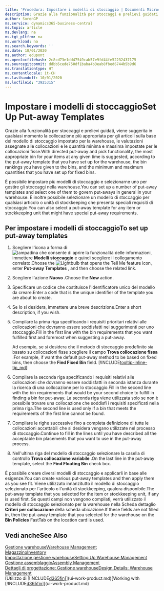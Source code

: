 ```yaml
---
title: 'Procedura: Impostare i modelli di stoccaggio | Documenti Microsoft'
description: Grazie alla funzionalità per stoccaggi e prelievi guidati, viene suggerita in qualsiasi momento la collocazione più appropriata per gli articoli sulla base del modello di stoccaggio impostato per la warehouse, le valutazioni assegnate alle collocazioni e le quantità minima e massima impostate per le collocazioni fisse.
author: SorenGP
ms.service: dynamics365-business-central
ms.topic: article
ms.devlang: na
ms.tgt_pltfrm: na
ms.workload: na
ms.search.keywords: ''
ms.date: 10/01/2020
ms.author: edupont
ms.openlocfilehash: 2c8cd73e1dd47549cab57e9fd44fe52232437175
ms.sourcegitcommit: ddbb5cede750df1baba4b3eab8fbed6744b5b9d6
ms.translationtype: HT
ms.contentlocale: it-CH
ms.lasthandoff: 10/01/2020
ms.locfileid: "3925315"
---
```

# <a name="set-up-put-away-templates"></a><span data-ttu-id="7ecbf-103">Impostare i modelli di stoccaggio</span><span class="sxs-lookup"><span data-stu-id="7ecbf-103">Set Up Put-away Templates</span></span>

<span data-ttu-id="7ecbf-104">Grazie alla funzionalità per stoccaggi e prelievi guidati, viene suggerita in qualsiasi momento la collocazione più appropriata per gli articoli sulla base del modello di stoccaggio impostato per la warehouse, le valutazioni assegnate alle collocazioni e le quantità minima e massima impostate per le collocazioni fisse.</span><span class="sxs-lookup"><span data-stu-id="7ecbf-104">With directed put-away and pick functionality, the most appropriate bin for your items at any given time is suggested, according to the put-away template that you have set up for the warehouse, the bin rankings you have given to the bins, and the minimum and maximum quantities that you have set up for fixed bins.</span></span>  

<span data-ttu-id="7ecbf-105">È possibile impostare più modelli di stoccaggio e selezionarne uno per gestire gli stoccaggi nella warehouse.</span><span class="sxs-lookup"><span data-stu-id="7ecbf-105">You can set up a number of put-away templates and select one of them to govern put-aways in general in your warehouse.</span></span> <span data-ttu-id="7ecbf-106">È inoltre possibile selezionare un modello di stoccaggio per qualsiasi articolo o unità di stockkeeping che presenta speciali requisiti di stoccaggio.</span><span class="sxs-lookup"><span data-stu-id="7ecbf-106">You can also select a put-away template for any item or stockkeeping unit that might have special put-away requirements.</span></span>  

## <a name="to-set-up-put-away-templates"></a><span data-ttu-id="7ecbf-107">Per impostare i modelli di stoccaggio</span><span class="sxs-lookup"><span data-stu-id="7ecbf-107">To set up put-away templates</span></span>

1. <span data-ttu-id="7ecbf-108">Scegliere l'icona a forma di ![lampadina che consente di aprire la funzionalità delle informazioni](media/ui-search/search_small.png "Informazioni sull'operazione che si desidera eseguire"), immettere **Modelli stoccaggio** e quindi scegliere il collegamento correlato.</span><span class="sxs-lookup"><span data-stu-id="7ecbf-108">Choose the ![Lightbulb that opens the Tell Me feature](media/ui-search/search_small.png "Tell me what you want to do") icon, enter **Put-away Templates** , and then choose the related link.</span></span>  
2. <span data-ttu-id="7ecbf-109">Scegliere l'azione **Nuovo** .</span><span class="sxs-lookup"><span data-stu-id="7ecbf-109">Choose the **New** action.</span></span>  
3. <span data-ttu-id="7ecbf-110">Specificare un codice che costituisce l'identificatore unico del modello da creare.</span><span class="sxs-lookup"><span data-stu-id="7ecbf-110">Enter a code that is the unique identifier of the template you are about to create.</span></span>  
4. <span data-ttu-id="7ecbf-111">Se lo si desidera, immettere una breve descrizione.</span><span class="sxs-lookup"><span data-stu-id="7ecbf-111">Enter a short description, if you wish.</span></span>  
5. <span data-ttu-id="7ecbf-112">Compilare la prima riga specificando i requisiti prioritari relativi alle collocazioni che dovranno essere soddisfatti nei suggerimenti per uno stoccaggio.</span><span class="sxs-lookup"><span data-stu-id="7ecbf-112">Fill in the first line with the bin requirements that you want fulfilled first and foremost when suggesting a put-away.</span></span>

    <span data-ttu-id="7ecbf-113">Ad esempio, se si desidera che il metodo di stoccaggio predefinito sia basato su collocazioni fisse scegliere il campo **Trova collocazione fissa** .</span><span class="sxs-lookup"><span data-stu-id="7ecbf-113">For example, if want the default put-away method to be based on fixed bins, then choose the **Find Fixed Bin** field.</span></span> [!INCLUDE[tooltip-inline-tip_md](includes/tooltip-inline-tip_md.md)]  
6. <span data-ttu-id="7ecbf-114">Compilare la seconda riga specificando i requisiti relativi alle collocazioni che dovranno essere soddisfatti in seconda istanza durante la ricerca di una collocazione per lo stoccaggio.</span><span class="sxs-lookup"><span data-stu-id="7ecbf-114">Fill in the second line with the bin requirements that would be your second choice to fulfill in finding a bin for put-away.</span></span> <span data-ttu-id="7ecbf-115">La seconda riga viene utilizzata solo se non è possibile trovare una collocazione che soddisfi i requisiti specificati nella prima riga.</span><span class="sxs-lookup"><span data-stu-id="7ecbf-115">The second line is used only if a bin that meets the requirements of the first line cannot be found.</span></span>  
7. <span data-ttu-id="7ecbf-116">Compilare le righe successive fino a completa definizione di tutte le collocazioni accettabili che si desidera vengano utilizzate nel processo di stoccaggio.</span><span class="sxs-lookup"><span data-stu-id="7ecbf-116">Continue to fill in the lines until you have described all the acceptable bin placements that you want to use in the put-away process.</span></span>  
8. <span data-ttu-id="7ecbf-117">Nell'ultima riga del modello di stoccaggio selezionare la casella di controllo **Trova collocazione variabile** .</span><span class="sxs-lookup"><span data-stu-id="7ecbf-117">On the last line in the put-away template, select the **Find Floating Bin** check box.</span></span>  

<span data-ttu-id="7ecbf-118">È possibile creare diversi modelli di stoccaggio e applicarli in base alle esigenze.</span><span class="sxs-lookup"><span data-stu-id="7ecbf-118">You can create various put-away templates and then apply them as you see fit.</span></span> <span data-ttu-id="7ecbf-119">Viene utilizzato innanzitutto il modello di stoccaggio selezionato per l'articolo o l'unità di stockkeeping, qualora disponibile.</span><span class="sxs-lookup"><span data-stu-id="7ecbf-119">The put-away template that you selected for the item or stockkeeping unit, if any is used first.</span></span> <span data-ttu-id="7ecbf-120">Se questi campi non vengono compilati, verrà utilizzato il modello di stoccaggio selezionato per la warehouse nella Scheda dettaglio **Criteri per collocazione** della scheda ubicazione.</span><span class="sxs-lookup"><span data-stu-id="7ecbf-120">If these fields are not filled in, then the put-away template that you selected for the warehouse on the **Bin Policies** FastTab on the location card is used.</span></span>  

## <a name="see-also"></a><span data-ttu-id="7ecbf-121">Vedi anche</span><span class="sxs-lookup"><span data-stu-id="7ecbf-121">See Also</span></span>

[<span data-ttu-id="7ecbf-122">Gestione warehouse</span><span class="sxs-lookup"><span data-stu-id="7ecbf-122">Warehouse Management</span></span>](warehouse-manage-warehouse.md)  
[<span data-ttu-id="7ecbf-123">Magazzino</span><span class="sxs-lookup"><span data-stu-id="7ecbf-123">Inventory</span></span>](inventory-manage-inventory.md)  
[<span data-ttu-id="7ecbf-124">Impostazione gestione warehouse</span><span class="sxs-lookup"><span data-stu-id="7ecbf-124">Setting Up Warehouse Management</span></span>](warehouse-setup-warehouse.md)  
[<span data-ttu-id="7ecbf-125">Gestione assemblaggio</span><span class="sxs-lookup"><span data-stu-id="7ecbf-125">Assembly Management</span></span>](assembly-assemble-items.md)  
[<span data-ttu-id="7ecbf-126">Dettagli di progettazione: Gestione warehouse</span><span class="sxs-lookup"><span data-stu-id="7ecbf-126">Design Details: Warehouse Management</span></span>](design-details-warehouse-management.md)  
<span data-ttu-id="7ecbf-127">[Utilizzo di [!INCLUDE[d365fin](includes/d365fin_md.md)]](ui-work-product.md)</span><span class="sxs-lookup"><span data-stu-id="7ecbf-127">[Working with [!INCLUDE[d365fin](includes/d365fin_md.md)]](ui-work-product.md)</span></span>  
